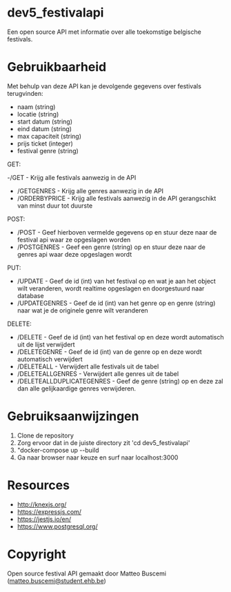 # dev5_festivalapi
Een open source API met informatie over alle toekomstige belgische festivals.

# Gebruikbaarheid
Met behulp van deze API kan je devolgende gegevens over festivals terugvinden:
- naam (string)
- locatie (string)
- start datum (string)
- eind datum (string)
- max capaciteit (string)
- prijs ticket (integer)
- festival genre (string)

GET:

-/GET - Krijg alle festivals aanwezig in de API
- /GETGENRES - Krijg alle genres aanwezig in de API
- /ORDERBYPRICE - Krijg alle festivals aanwezig in de API gerangschikt van minst duur tot duurste


POST:

- /POST - Geef hierboven vermelde gegevens op en stuur deze naar de festival api waar ze opgeslagen worden
- /POSTGENRES - Geef een genre (string) op en stuur deze naar de genres api waar deze opgeslagen wordt

PUT:

- /UPDATE - Geef de id (int) van het festival op en wat je aan het object wilt veranderen, wordt realtime opgeslagen en doorgestuurd naar database
- /UPDATEGENRES - Geef de id (int) van het genre op en genre (string) naar wat je de originele genre wilt veranderen

DELETE:

- /DELETE - Geef de id (int) van het festival op en deze wordt automatisch uit de lijst verwijdert
- /DELETEGENRE - Geef de id (int) van de genre op en deze wordt automatisch verwijdert
- /DELETEALL - Verwijdert alle festivals uit de tabel
- /DELETEALLGENRES - Verwijdert alle genres uit de tabel
- /DELETEALLDUPLICATEGENRES - Geef de genre (string) op en deze zal dan alle gelijkaardige genres verwijderen.

# Gebruiksaanwijzingen
1. Clone de repository
2. Zorg ervoor dat in de juiste directory zit 'cd dev5_festivalapi'
3. "docker-compose up --build
5. Ga naar browser naar keuze en surf naar localhost:3000

# Resources
- http://knexjs.org/
- https://expressjs.com/
- https://jestjs.io/en/
- https://www.postgresql.org/

# Copyright
Open source festival API gemaakt door Matteo Buscemi (matteo.buscemi@student.ehb.be)
